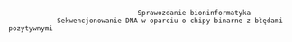                                     Sprawozdanie bioninformatyka    
                Sekwencjonowanie DNA w oparciu o chipy binarne z błędami pozytywnymi